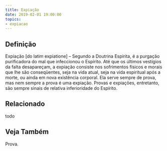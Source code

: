 ```yaml
---
title: Expiação
date: 2019-02-01 19:00:00
topics:
- expiacao
---
```


## Definição
Expiação [do latim expiatione] – Segundo a Doutrina Espírita, é a purgação
purificadora do mal que infeccionou o Espírito. Até que os últimos vestígios da
falta desapareçam, a expiação consiste nos sofrimentos físicos e morais que lhe
são conseqüentes, seja na vida atual, seja na vida espiritual após a morte, ou
ainda em nova existência corporal. Ela serve sempre de prova, mas nem sempre a
prova é uma expiação. Provas e expiações, entretanto, são sempre sinais de
relativa inferioridade do Espírito. 


## Relacionado
todo

## Veja Também
Prova.

